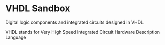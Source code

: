 # VHDL Sandbox

Digital logic components and integrated circuits designed in VHDL. 


VHDL stands for Very High Speed Integrated Circuit Hardware Description Language